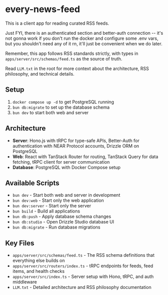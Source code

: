 # every-news-feed

This is a client app for reading curated RSS feeds.

Just FYI, there is an authenticated section and better-auth connection -- it's not gonna work if you don't run the docker and configure some .env vars, but you shouldn't need any of it rn, it'll just be convenient when we do later.

Remember, this app follows RSS standards strictly, with types in `apps/server/src/schemas/feed.ts` as the source of truth.

Read `LLM.txt` in the root for more context about the architecture, RSS philosophy, and technical details.

## Setup

1. `docker compose up -d` to get PostgreSQL running
2. `bun db:migrate` to set up the database schema
3. `bun dev` to start both web and server

## Architecture

- **Server**: Hono.js with tRPC for type-safe APIs, Better-Auth for authentication with NEAR Protocol accounts, Drizzle ORM on PostgreSQL
- **Web**: React with TanStack Router for routing, TanStack Query for data fetching, tRPC client for server communication
- **Database**: PostgreSQL with Docker Compose setup

## Available Scripts

- `bun dev` - Start both web and server in development
- `bun dev:web` - Start only the web application
- `bun dev:server` - Start only the server
- `bun build` - Build all applications
- `bun db:push` - Apply database schema changes
- `bun db:studio` - Open Drizzle Studio database UI
- `bun db:migrate` - Run database migrations

## Key Files

- `apps/server/src/schemas/feed.ts` - The RSS schema definitions that everything else builds on
- `apps/server/src/routers/index.ts` - tRPC endpoints for feeds, feed items, and health checks
- `apps/server/src/index.ts` - Server setup with Hono, tRPC, and auth middleware
- `LLM.txt` - Detailed architecture and RSS philosophy documentation
